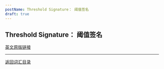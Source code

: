 ```yaml
---
postName: Threshold Signature： 阈值签名
draft: true
---
```

## Threshold Signature： 阈值签名



[英文原版链接](https://wiki.internetcomputer.org/wiki/Glossary)

---
[返回词汇目录](../glossary)